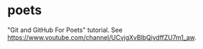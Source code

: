 # poets
"Git and GitHub For Poets" tutorial. See https://www.youtube.com/channel/UCvjgXvBlbQiydffZU7m1_aw.
